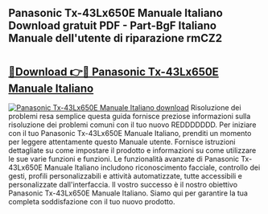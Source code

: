 ## Panasonic Tx-43Lx650E Manuale Italiano Download gratuit PDF - Part-BgF Italiano Manuale dell'utente di riparazione rmCZ2

# <h2><a href="http://dffijt.blite.top/?on=Panasonic+Tx-43Lx650E+Manuale+Italiano">🔗Download 👉🔴 Panasonic Tx-43Lx650E Manuale Italiano</a></h2>

[![Panasonic Tx-43Lx650E Manuale Italiano download](https://i.imgur.com/lujVjoI.png)](http://dffijt.blite.top/?on=Panasonic+Tx-43Lx650E+Manuale+Italiano)
Risoluzione dei problemi resa semplice questa guida fornisce preziose informazioni sulla risoluzione dei problemi comuni con il tuo nuovo REDDDDDDD. Per iniziare con il tuo Panasonic Tx-43Lx650E Manuale Italiano, prenditi un momento per leggere attentamente questo Manuale utente. Fornisce istruzioni dettagliate su come impostare il prodotto e informazioni su come utilizzare le sue varie funzioni e funzioni. Le funzionalità avanzate di Panasonic Tx-43Lx650E Manuale Italiano includono riconoscimento facciale, controllo dei gesti, profili personalizzabili e attività automatizzate, tutte accessibili e personalizzate dall'interfaccia. Il vostro successo è il nostro obiettivo Panasonic Tx-43Lx650E Manuale Italiano. Siamo qui per garantire la tua completa soddisfazione con il tuo nuovo prodotto.

